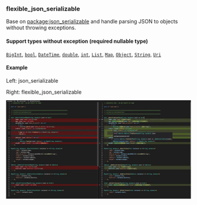 ### flexible_json_serializable

Base on [package:json_serializable] and handle parsing JSON to objects without throwing exceptions.


#### Support types without exception (required nullable type)

[`BigInt`], [`bool`], [`DateTime`], [`double`],  [`int`],
[`List`], [`Map`], [`Object`], [`String`], [`Uri`]


#### Example

Left: json_serializable

Right: flexible_json_serializable

![](resources/diff.jpg)


[`BigInt`]: https://api.dart.dev/stable/dart-core/BigInt-class.html
[`bool`]: https://api.dart.dev/stable/dart-core/bool-class.html
[`DateTime`]: https://api.dart.dev/stable/dart-core/DateTime-class.html
[`double`]: https://api.dart.dev/stable/dart-core/double-class.html
[`int`]: https://api.dart.dev/stable/dart-core/int-class.html
[`List`]: https://api.dart.dev/stable/dart-core/List-class.html
[`Map`]: https://api.dart.dev/stable/dart-core/Map-class.html
[`Object`]: https://api.dart.dev/stable/dart-core/Object-class.html
[`String`]: https://api.dart.dev/stable/dart-core/String-class.html
[`Uri`]: https://api.dart.dev/stable/dart-core/Uri-class.html
[package:json_serializable]: https://pub.dev/packages/json_serializable
